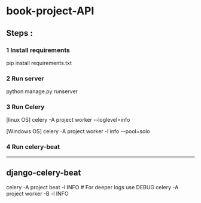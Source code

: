 # book-project-API 
 
## Steps : 
 
### 1 Install requirements 
pip install requirements.txt 
 
### 2 Run server 
python manage.py runserver 
 
### 3 Run Celery 
[linux OS] 
celery -A project worker --loglevel=info 
 
[Windows OS] 
celery -A project worker -l info --pool=solo 
 
### 4 Run celery-beat 
------------------------------- 
django-celery-beat 
-------------------------------  
 
celery -A project beat -l INFO  # For deeper logs use DEBUG 
celery -A project worker -B -l INFO 
 
